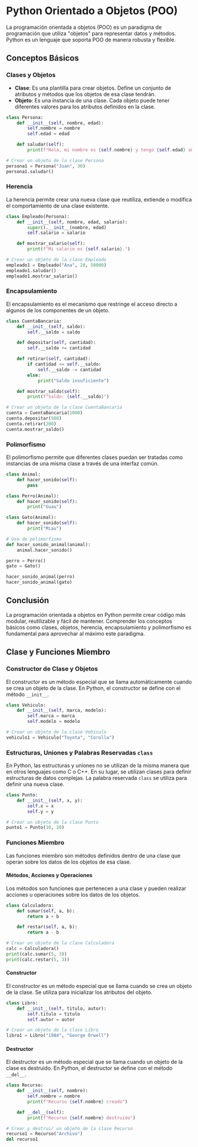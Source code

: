# Python Orientado a Objetos (POO)

La programación orientada a objetos (POO) es un paradigma de programación que utiliza "objetos" para representar datos y métodos. Python es un lenguaje que soporta POO de manera robusta y flexible.

## Conceptos Básicos

### Clases y Objetos
- **Clase**: Es una plantilla para crear objetos. Define un conjunto de atributos y métodos que los objetos de esa clase tendrán.
- **Objeto**: Es una instancia de una clase. Cada objeto puede tener diferentes valores para los atributos definidos en la clase.

```python
class Persona:
    def __init__(self, nombre, edad):
        self.nombre = nombre
        self.edad = edad

    def saludar(self):
        print(f"Hola, mi nombre es {self.nombre} y tengo {self.edad} años.")

# Crear un objeto de la clase Persona
persona1 = Persona("Juan", 30)
persona1.saludar()
```

### Herencia
La herencia permite crear una nueva clase que reutiliza, extiende o modifica el comportamiento de una clase existente.

```python
class Empleado(Persona):
    def __init__(self, nombre, edad, salario):
        super().__init__(nombre, edad)
        self.salario = salario

    def mostrar_salario(self):
        print(f"Mi salario es {self.salario}.")

# Crear un objeto de la clase Empleado
empleado1 = Empleado("Ana", 28, 50000)
empleado1.saludar()
empleado1.mostrar_salario()
```

### Encapsulamiento
El encapsulamiento es el mecanismo que restringe el acceso directo a algunos de los componentes de un objeto.

```python
class CuentaBancaria:
    def __init__(self, saldo):
        self.__saldo = saldo

    def depositar(self, cantidad):
        self.__saldo += cantidad

    def retirar(self, cantidad):
        if cantidad <= self.__saldo:
            self.__saldo -= cantidad
        else:
            print("Saldo insuficiente")

    def mostrar_saldo(self):
        print(f"Saldo: {self.__saldo}")

# Crear un objeto de la clase CuentaBancaria
cuenta = CuentaBancaria(1000)
cuenta.depositar(500)
cuenta.retirar(200)
cuenta.mostrar_saldo()
```

### Polimorfismo
El polimorfismo permite que diferentes clases puedan ser tratadas como instancias de una misma clase a través de una interfaz común.

```python
class Animal:
    def hacer_sonido(self):
        pass

class Perro(Animal):
    def hacer_sonido(self):
        print("Guau")

class Gato(Animal):
    def hacer_sonido(self):
        print("Miau")

# Uso de polimorfismo
def hacer_sonido_animal(animal):
    animal.hacer_sonido()

perro = Perro()
gato = Gato()

hacer_sonido_animal(perro)
hacer_sonido_animal(gato)
```

## Conclusión
La programación orientada a objetos en Python permite crear código más modular, reutilizable y fácil de mantener. Comprender los conceptos básicos como clases, objetos, herencia, encapsulamiento y polimorfismo es fundamental para aprovechar al máximo este paradigma.


## Clase y Funciones Miembro

### Constructor de Clase y Objetos
El constructor es un método especial que se llama automáticamente cuando se crea un objeto de la clase. En Python, el constructor se define con el método `__init__`.

```python
class Vehiculo:
    def __init__(self, marca, modelo):
        self.marca = marca
        self.modelo = modelo

# Crear un objeto de la clase Vehiculo
vehiculo1 = Vehiculo("Toyota", "Corolla")
```

### Estructuras, Uniones y Palabras Reservadas `class`
En Python, las estructuras y uniones no se utilizan de la misma manera que en otros lenguajes como C o C++. En su lugar, se utilizan clases para definir estructuras de datos complejas. La palabra reservada `class` se utiliza para definir una nueva clase.

```python
class Punto:
    def __init__(self, x, y):
        self.x = x
        self.y = y

# Crear un objeto de la clase Punto
punto1 = Punto(10, 20)
```

### Funciones Miembro
Las funciones miembro son métodos definidos dentro de una clase que operan sobre los datos de los objetos de esa clase.

#### Métodos, Acciones y Operaciones
Los métodos son funciones que pertenecen a una clase y pueden realizar acciones u operaciones sobre los datos de los objetos.

```python
class Calculadora:
    def sumar(self, a, b):
        return a + b

    def restar(self, a, b):
        return a - b

# Crear un objeto de la clase Calculadora
calc = Calculadora()
print(calc.sumar(5, 3))
print(calc.restar(5, 3))
```

#### Constructor
El constructor es un método especial que se llama cuando se crea un objeto de la clase. Se utiliza para inicializar los atributos del objeto.

```python
class Libro:
    def __init__(self, titulo, autor):
        self.titulo = titulo
        self.autor = autor

# Crear un objeto de la clase Libro
libro1 = Libro("1984", "George Orwell")
```

#### Destructor
El destructor es un método especial que se llama cuando un objeto de la clase es destruido. En Python, el destructor se define con el método `__del__`.

```python
class Recurso:
    def __init__(self, nombre):
        self.nombre = nombre
        print(f"Recurso {self.nombre} creado")

    def __del__(self):
        print(f"Recurso {self.nombre} destruido")

# Crear y destruir un objeto de la clase Recurso
recurso1 = Recurso("Archivo")
del recurso1
```

